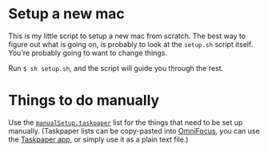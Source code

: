 # Setup a new mac
This is my little script to setup a new mac from scratch.
The best way to figure out what is going on, is probably to look at the `setup.sh` script itself. You're probably going to want to change things.

Run `$ sh setup.sh`, and the script will guide you through the rest.

# Things to do manually

Use the [`manualSetup.taskpaper`](manualSetup.taskpaper) list for the things that need to be set up manually. (Taskpaper lists can be copy-pasted into [OmniFocus](https://www.omnigroup.com/omnifocus), you can use the [Taskpaper app](https://www.taskpaper.com), or simply use it as a plain text file.)
